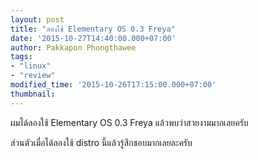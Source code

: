 ```yaml
---
layout: post
title: "ลองใช้ Elementary OS 0.3 Freya"
date: '2015-10-27T14:40:00.000+07:00'
author: Pakkapon Phongthawee
tags:
- "linux"
- "review"
modified_time: '2015-10-26T17:15:00.000+07:00'
thumbnail:
---
```

ผมได้ลองใช้ Elementary OS 0.3 Freya แล้วพบว่าสวยงามมากเลยครับ

ส่วนตัวเมื่อได้ลองใช้ distro นี้แล้วรู้สึกชอบมากเลยละครับ
